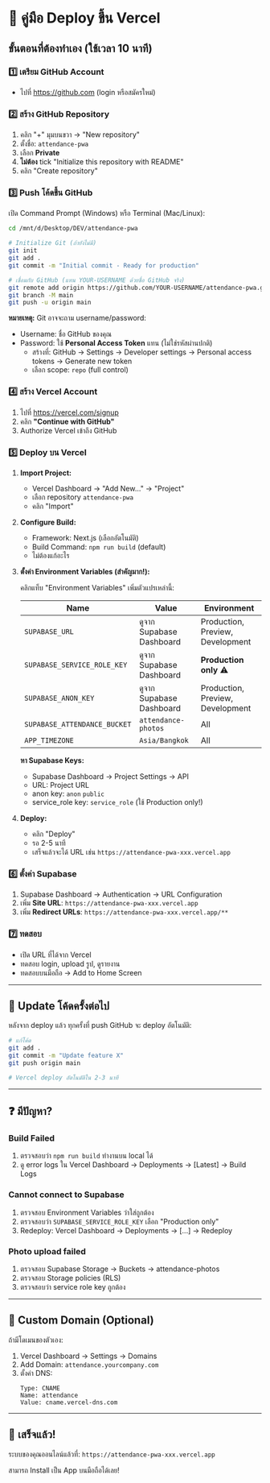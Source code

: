 # 🚀 คู่มือ Deploy ขึ้น Vercel

## ขั้นตอนที่ต้องทำเอง (ใช้เวลา 10 นาที)

### 1️⃣ เตรียม GitHub Account
- ไปที่ https://github.com (login หรือสมัครใหม่)

### 2️⃣ สร้าง GitHub Repository
1. คลิก "+" มุมบนขวา → "New repository"
2. ตั้งชื่อ: `attendance-pwa`
3. เลือก **Private**
4. **ไม่ต้อง** tick "Initialize this repository with README"
5. คลิก "Create repository"

### 3️⃣ Push โค้ดขึ้น GitHub

เปิด Command Prompt (Windows) หรือ Terminal (Mac/Linux):

```bash
cd /mnt/d/Desktop/DEV/attendance-pwa

# Initialize Git (ถ้ายังไม่มี)
git init
git add .
git commit -m "Initial commit - Ready for production"

# เชื่อมกับ GitHub (แทน YOUR-USERNAME ด้วยชื่อ GitHub จริง)
git remote add origin https://github.com/YOUR-USERNAME/attendance-pwa.git
git branch -M main
git push -u origin main
```

**หมายเหตุ:** Git อาจจะถาม username/password:
- Username: ชื่อ GitHub ของคุณ
- Password: ใช้ **Personal Access Token** แทน (ไม่ใช่รหัสผ่านปกติ)
  - สร้างที่: GitHub → Settings → Developer settings → Personal access tokens → Generate new token
  - เลือก scope: `repo` (full control)

### 4️⃣ สร้าง Vercel Account
1. ไปที่ https://vercel.com/signup
2. คลิก **"Continue with GitHub"**
3. Authorize Vercel เข้าถึง GitHub

### 5️⃣ Deploy บน Vercel

1. **Import Project:**
   - Vercel Dashboard → "Add New..." → "Project"
   - เลือก repository `attendance-pwa`
   - คลิก "Import"

2. **Configure Build:**
   - Framework: Next.js (เลือกอัตโนมัติ)
   - Build Command: `npm run build` (default)
   - ไม่ต้องแก้อะไร

3. **ตั้งค่า Environment Variables (สำคัญมาก!):**

   คลิกแท็บ "Environment Variables" เพิ่มตัวแปรเหล่านี้:

   | Name | Value | Environment |
   |------|-------|-------------|
   | `SUPABASE_URL` | ดูจาก Supabase Dashboard | Production, Preview, Development |
   | `SUPABASE_SERVICE_ROLE_KEY` | ดูจาก Supabase Dashboard | **Production only** ⚠️ |
   | `SUPABASE_ANON_KEY` | ดูจาก Supabase Dashboard | Production, Preview, Development |
   | `SUPABASE_ATTENDANCE_BUCKET` | `attendance-photos` | All |
   | `APP_TIMEZONE` | `Asia/Bangkok` | All |

   **หา Supabase Keys:**
   - Supabase Dashboard → Project Settings → API
   - URL: Project URL
   - anon key: `anon` `public`
   - service_role key: `service_role` (ใช้ Production only!)

4. **Deploy:**
   - คลิก "Deploy"
   - รอ 2-5 นาที
   - เสร็จแล้วจะได้ URL เช่น `https://attendance-pwa-xxx.vercel.app`

### 6️⃣ ตั้งค่า Supabase
1. Supabase Dashboard → Authentication → URL Configuration
2. เพิ่ม **Site URL**: `https://attendance-pwa-xxx.vercel.app`
3. เพิ่ม **Redirect URLs**: `https://attendance-pwa-xxx.vercel.app/**`

### 7️⃣ ทดสอบ
- เปิด URL ที่ได้จาก Vercel
- ทดสอบ login, upload รูป, ดูรายงาน
- ทดสอบบนมือถือ → Add to Home Screen

---

## 🔄 Update โค้ดครั้งต่อไป

หลังจาก deploy แล้ว ทุกครั้งที่ push GitHub จะ deploy อัตโนมัติ:

```bash
# แก้โค้ด
git add .
git commit -m "Update feature X"
git push origin main

# Vercel deploy อัตโนมัติใน 2-3 นาที
```

---

## ❓ มีปัญหา?

### Build Failed
1. ตรวจสอบว่า `npm run build` ทำงานบน local ได้
2. ดู error logs ใน Vercel Dashboard → Deployments → [Latest] → Build Logs

### Cannot connect to Supabase
1. ตรวจสอบ Environment Variables ว่าใส่ถูกต้อง
2. ตรวจสอบว่า `SUPABASE_SERVICE_ROLE_KEY` เลือก "Production only"
3. Redeploy: Vercel Dashboard → Deployments → [...] → Redeploy

### Photo upload failed
1. ตรวจสอบ Supabase Storage → Buckets → attendance-photos
2. ตรวจสอบ Storage policies (RLS)
3. ตรวจสอบว่า service role key ถูกต้อง

---

## 📱 Custom Domain (Optional)

ถ้ามีโดเมนของตัวเอง:

1. Vercel Dashboard → Settings → Domains
2. Add Domain: `attendance.yourcompany.com`
3. ตั้งค่า DNS:
   ```
   Type: CNAME
   Name: attendance
   Value: cname.vercel-dns.com
   ```

---

## 🎉 เสร็จแล้ว!

ระบบของคุณออนไลน์แล้วที่: `https://attendance-pwa-xxx.vercel.app`

สามารถ Install เป็น App บนมือถือได้เลย!
